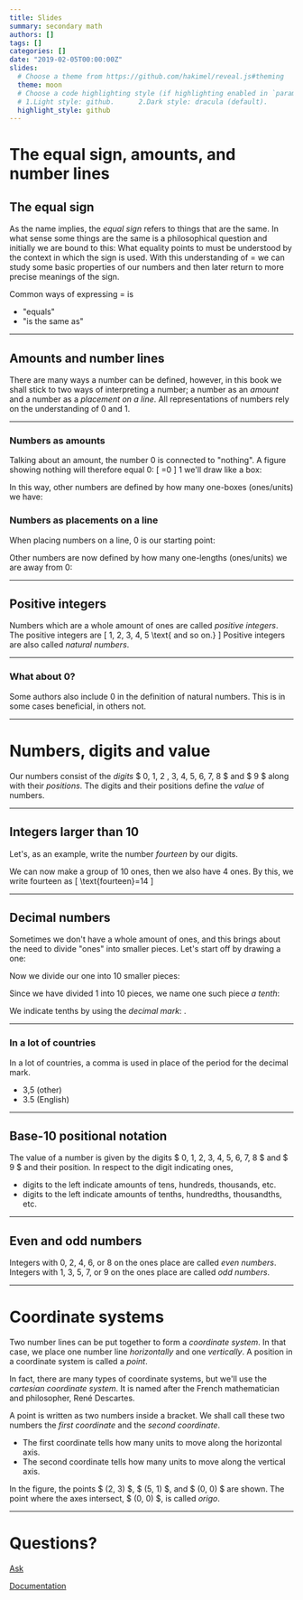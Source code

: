 ```yaml
---
title: Slides
summary: secondary math
authors: []
tags: []
categories: []
date: "2019-02-05T00:00:00Z"
slides:
  # Choose a theme from https://github.com/hakimel/reveal.js#theming
  theme: moon
  # Choose a code highlighting style (if highlighting enabled in `params.toml`)
  # 1.Light style: github.      2.Dark style: dracula (default).
  highlight_style: github
---
```

 
# The equal sign, amounts, and number lines

## The equal sign
As the name implies, the *equal sign* refers to things that are the same. In what sense some things are the same is a philosophical question and initially we are bound to this: What equality points to must be understood by the context in which the sign is used. With this understanding of = we can study some basic properties of our numbers and then later return to more precise meanings of the sign.

Common ways of expressing = is
- "equals"
- "is the same as"

---

## Amounts and number lines
There are many ways a number can be defined, however, in this book we shall stick to two ways of interpreting a number; a number as an *amount* and a number as a *placement on a line*. All representations of numbers rely on the understanding of 0 and 1.

---

### Numbers as amounts
Talking about an amount, the number 0 is connected to "nothing". A figure showing nothing will therefore equal 0:
\[ =0 \]
1 we'll draw like a box:

In this way, other numbers are defined by how many one-boxes (ones/units) we have:

### Numbers as placements on a line
When placing numbers on a line, 0 is our starting point:

Other numbers are now defined by how many one-lengths (ones/units) we are away from 0:

---

## Positive integers
Numbers which are a whole amount of ones are called *positive integers*. The positive integers are
\[ 1, 2, 3, 4, 5 \text{ and so on.} \]
Positive integers are also called *natural numbers*.

---

### What about 0?
Some authors also include 0 in the definition of natural numbers. This is in some cases beneficial, in others not.

---

# Numbers, digits and value

Our numbers consist of the *digits* $ 0, 1, 2 , 3, 4, 5, 6, 7, 8 $ and $ 9 $ along with their *positions*. The digits and their positions define the *value* of numbers.

---

## Integers larger than 10
Let's, as an example, write the number *fourteen* by our digits.

We can now make a group of 10 ones, then we also have 4 ones. By this, we write fourteen as
\[ \text{fourteen}=14 \]

---

## Decimal numbers
Sometimes we don't have a whole amount of ones, and this brings about the need to divide "ones" into smaller pieces. Let's start off by drawing a one:

Now we divide our one into 10 smaller pieces:

Since we have divided 1 into 10 pieces, we name one such piece *a tenth*:

We indicate tenths by using the *decimal mark*: .

---

### In a lot of countries
In a lot of countries, a comma is used in place of the period for the decimal mark.
- 3,5 (other)
- 3.5 (English)

---

## Base-10 positional notation
The value of a number is given by the digits $ 0, 1, 2, 3, 4, 5, 6, 7, 8  $ and $ 9 $ and their position. In respect to the digit indicating ones, 

- digits to the left indicate amounts of tens, hundreds, thousands, etc.
- digits to the left indicate amounts of tenths, hundredths, thousandths, etc.

---

## Even and odd numbers
Integers with 0, 2, 4, 6, or 8 on the ones place are called *even numbers*.
Integers with 1, 3, 5, 7, or 9 on the ones place are called *odd numbers*.

---

# Coordinate systems

Two number lines can be put together to form a *coordinate system*. In that case, we place one number line *horizontally* and one *vertically*. A position in a coordinate system is called a *point*.

In fact, there are many types of coordinate systems, but we'll use the *cartesian coordinate system*. It is named after the French mathematician and philosopher, René Descartes.

A point is written as two numbers inside a bracket. We shall call these two numbers the *first coordinate* and the *second coordinate*.

- The first coordinate tells how many units to move along the horizontal axis.
- The second coordinate tells how many units to move along the vertical axis.

In the figure, the points $ (2, 3) $, $ (5, 1) $, and $ (0, 0) $ are shown. The point where the axes intersect, $ (0, 0) $, is called *origo*.


---

# Questions?

[Ask](https://github.com/wowchemy/wowchemy-hugo-modules/discussions)

[Documentation](https://wowchemy.com/docs/managing-content/#create-slides)
